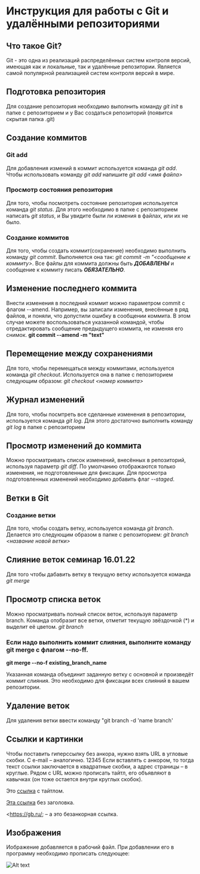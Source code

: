 # Инструкция для работы с Git и удалёнными репозиториями

## Что такое Git?
Git - это одна из реализаций распределённых систем контроля версий, имеющая как и локальные, так и удалённые репозитории. Является самой популярной реализацией систем контроля версий в мире.
## Подготовка репозитория
Для создание репозитория необходимо выполнить команду *git init*  в папке с репозиторием и у Вас создаться репозиторий (появится скрытая папка .git)

## Создание коммитов

### Git add
Для добавления измений в коммит используется команда *git add*. Чтобы использовать команду *git add* напишите *git add <имя файла>*

### Просмотр состояния репозитория
Для того, чтобы посмотреть состояние репозитория используется команда *git status*. Для этого необходимо в папке с репозиторием написать *git status*, и Вы увидите были ли измения в файлах, или их не было.

### Создание коммитов
Для того, чтобы создать коммит(сохранение) необходимо выполнить команду *git commit*. Выполняется она так: *git commit -m "<сообщение к коммиту>*. Все файлы для коммита должны быть ***ДОБАВЛЕНЫ*** и сообщение к коммиту писать ***ОБЯЗАТЕЛЬНО***.

## Изменение последнего коммита
Внести изменения в последний коммит можно параметром commit с флагом --amend. Например, вы записали изменения, внесённые в ряд файлов, и поняли, что допустили ошибку в сообщении коммита. В этом случае можете воспользоваться указанной командой, чтобы отредактировать сообщение предыдущего коммита, не изменяя его снимок.
**git commit --amend -m "text"**

## Перемещение между сохранениями
Для того, чтобы перемещаться между коммитами, используется команда *git checkout*. Используется она в папке с пепозиторием следующим образом: *git checkout <номер коммита>*

## Журнал изменений
Для того, чтобы посмтреть все сделанные изменения в репозитории, используется команда *git log*. Для этого достаточно выполнить команду *git log* в папке с репозиторием 

## Просмотр изменений до коммита
Можно просматривать список изменений, внесённых в репозиторий, используя параметр *git diff*. По умолчанию отображаются только изменения, не подготовленные для фиксации. Для просмотра подготовленных изменений необходимо добавить флаг *--staged*. 

## Ветки в Git

### Создание ветки 

Для того, чтобы создать ветку, используется команда *git branch*. Делается это следующим образом в папке с репозиторием: *git branch <название новой ветки>*


## Слияние веток семинар 16.01.22
Для того чтобы дабавить ветку в текущую ветку используется команда *git merge <name branch>*

## Просмотр списка веток
Можно просматривать полный список веток, используя параметр branch. Команда отобразит все ветки, отметит текущую звёздочкой (*) и выделит её цветом. *git branch*

### Если надо выполнить коммит слияния, выполните команду git merge с флагом --no-ff.

**git merge --no-f** **existing_branch_name**

Указанная команда объединит заданную ветку с основной и произведёт коммит слияния. Это необходимо для фиксации всех слияний в вашем репозитории.


## Удаление веток
Для удаления ветки ввести команду "git branch -d 'name branch' 

## Ссылки и картинки
Чтобы поставить гиперссылку без анкора, нужно взять URL в угловые скобки. С e-mail – аналогично.
12345
Если вставлять с анкором, то тогда текст ссылки заключается в квадратные скобки, а адрес страницы – в круглые. Рядом с URL можно прописать тайтл, его объявляют в кавычках (он тоже остается внутри круглых скобок).

Это [ссылка]( "https://gb.ru/") с тайтлом.

[Эта ссылка](https://gb.ru/) без заголовка.

<https://gb.ru/; – а это безанкорная ссылка.

## Изображения
Иображение добавляется в рабочий файл. При добавлении его в программу необходимо прописать следующее:

![Alt text](https://file%2B.vscode-resource.vscode-cdn.net/c%3A/Users/%D0%98%D0%B2%D0%B0%D0%BD/Desktop/%D0%A3%D1%87%D1%91%D0%B1%D0%B0/r62PQbTN1BxEEmQmDpkwP4qeYFDVKv5o.jpeg?version%3D1673803628319)
 
